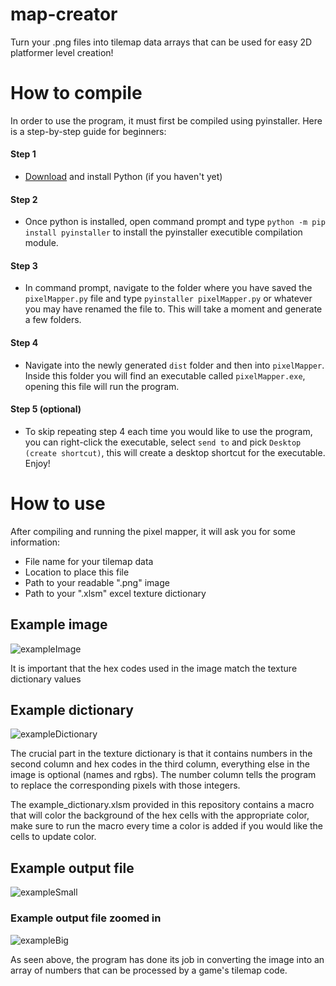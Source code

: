 # map-creator
Turn your .png files into tilemap data arrays that can be used for easy 2D platformer level creation!

# How to compile
In order to use the program, it must first be compiled using pyinstaller. Here is a step-by-step guide for beginners:
#### Step 1
 - [Download](https://www.python.org/downloads/) and install Python (if you haven't yet)
#### Step 2
 - Once python is installed, open command prompt and type ```python -m pip install pyinstaller``` to install the pyinstaller executible compilation module.
#### Step 3
 - In command prompt, navigate to the folder where you have saved the ```pixelMapper.py``` file and type ```pyinstaller pixelMapper.py``` or whatever you may have renamed the file to. This will take a moment and generate a few folders.
#### Step 4
 - Navigate into the newly generated ```dist``` folder and then into ```pixelMapper```. Inside this folder you will find an executable called ```pixelMapper.exe```, opening this file will run the program.
#### Step 5 (optional)
 - To skip repeating step 4 each time you would like to use the program, you can right-click the executable, select ```send to``` and pick ```Desktop (create shortcut)```, this will create a desktop shortcut for the executable. Enjoy!

# How to use
After compiling and running the pixel mapper, it will ask you for some information:
- File name for your tilemap data
- Location to place this file
- Path to your readable ".png" image
- Path to your ".xlsm" excel texture dictionary

## Example image
![exampleImage](https://user-images.githubusercontent.com/5933654/58112556-736cdc80-7bfc-11e9-8af4-5f3211076717.png)

It is important that the hex codes used in the image match the texture dictionary values

## Example dictionary
![exampleDictionary](https://user-images.githubusercontent.com/5933654/58112555-736cdc80-7bfc-11e9-842d-909c40c64fd2.png)

The crucial part in the texture dictionary is that it contains numbers in the second column and hex codes in the third column, everything else in the image is optional (names and rgbs). The number column tells the program to replace the corresponding pixels with those integers. 

The example_dictionary.xlsm provided in this repository contains a macro that will color the background of the hex cells with the appropriate color, make sure to run the macro every time a color is added if you would like the cells to update color.

## Example output file
![exampleSmall](https://user-images.githubusercontent.com/5933654/58112557-736cdc80-7bfc-11e9-9225-4daacf5f23b6.png)

### Example output file zoomed in
![exampleBig](https://user-images.githubusercontent.com/5933654/58112554-736cdc80-7bfc-11e9-8c1f-b3f02b3772f5.png)

As seen above, the program has done its job in converting the image into an array of numbers that can be processed by a game's tilemap code. 
